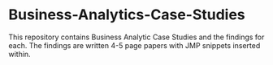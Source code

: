 # Business-Analytics-Case-Studies
This repository contains Business Analytic Case Studies and the findings for each. The findings are written 4-5 page papers with JMP snippets inserted within.
